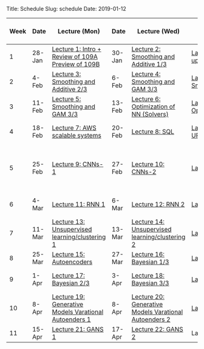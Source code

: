 Title: Schedule
Slug: schedule
Date: 2019-01-12


|﻿Week|Date|Lecture (Mon)|Date|Lecture (Wed)|Lab|a-sections|Assignment (release and due) |
|-----|-----|-----|-----|-----|-----|-----|-----|
|1|28-Jan|[Lecture 1: Intro + Review of 109A Preview of 109B ]({filename}/lectures/lecture1/index.md)|30-Jan|[Lecture 2: Smoothing and Additive 1/3]({filename}/lectures/lecture2/index.md)|[Lab 1: Setting up enviroment]({filename}/labs/lab1/index.md)|[]({filename}/pages/README.md)|[]({filename}/pages/README.md)|
|2|4-Feb|[Lecture 3: Smoothing and Additive 2/3]({filename}/lectures/lecture3/index.md)|6-Feb|[Lecture 4: Smoothing and GAM 3/3 ]({filename}/lectures/lecture4/index.md)|[Lab 2: Smoothing/GAM ]({filename}/labs/lab2/index.md)|[]({filename}/pages/README.md)|[]({filename}/pages/README.md)|
|3|11-Feb|[Lecture 5: Smoothing and GAM 3/3 ]({filename}/lectures/lecture5/index.md)|13-Feb|[Lecture 6: Optimization of NN (Solvers) ]({filename}/lectures/lecture6/index.md)|[Lab 3: Optimization]({filename}/labs/lab3/index.md)|Advanced Section 1: Optimization/EMD |[]({filename}/pages/README.md)|
|4|18-Feb|[Lecture 7: AWS scalable systems]({filename}/lectures/lecture7/index.md)|20-Feb|[Lecture 8:  SQL]({filename}/lectures/lecture8/index.md)|[Lab 4: Setting UP AWS]({filename}/labs/lab4/index.md)|Advanced Section 2: Dropout|[]({filename}/pages/README.md)|
|5|25-Feb|[Lecture 9: CNNs-1]({filename}/lectures/lecture9/index.md)|27-Feb|[Lecture 10: CNNs-2]({filename}/lectures/lecture10/index.md)|[Lab 5: CNNs]({filename}/labs/lab5/index.md)|Advanced Section 3: ConvNets: LeNet, AlexNet, VGG-15, ResNet and Inception|[]({filename}/pages/README.md)|
|6|4-Mar|[Lecture 11: RNN 1]({filename}/lectures/lecture11/index.md)|6-Mar|[Lecture 12: RNN 2]({filename}/lectures/lecture12/index.md)|[Lab 6: RNNS]({filename}/labs/lab6/index.md)|Advanced Section 4: LSTN, GRU in NLP |[]({filename}/pages/README.md)|
|7|11-Mar|[Lecture 13: Unsupervised learning/clustering 1]({filename}/lectures/lecture13/index.md)|13-Mar|[Lecture 14: Unsupervised learning/clustering 2]({filename}/lectures/lecture14/index.md)|[Lab 7: Clusterig ]({filename}/labs/lab7/index.md)|Advanced Section 5: Unsup + AE |[]({filename}/pages/README.md)|
|8|25-Mar|[Lecture 15: Autoencoders]({filename}/lectures/lecture15/index.md)|27-Mar|[Lecture 16: Bayesian 1/3]({filename}/lectures/lecture16/index.md)|[Lab 8: Bayes 1]({filename}/labs/lab8/index.md)|[]({filename}/pages/README.md)|[]({filename}/pages/README.md)|
|9|1-Apr|[Lecture 17: Bayesian 2/3]({filename}/lectures/lecture17/index.md)|3-Apr|[Lecture 18: Bayesian 3/3]({filename}/lectures/lecture18/index.md)|[Lab 9: Bayes 2]({filename}/labs/lab9/index.md)|Advanced Section 7:LDA and Bayes|[]({filename}/pages/README.md)|
|10|8-Apr|[Lecture 19: Generative Models Varational Autoenders 1]({filename}/lectures/lecture19/index.md)|8-Apr|[Lecture 20: Generative Models Varational Autoenders 2]({filename}/lectures/lecture20/index.md)|[Lab 10: VAE]({filename}/labs/lab10/index.md)|Advanced Section 8:VAE+GANS|[]({filename}/pages/README.md)|
|11|15-Apr|[Lecture 21: GANS 1]({filename}/lectures/lecture21/index.md)|17-Apr|[Lecture 22: GANS 2]({filename}/lectures/lecture22/index.md)|Lab 11: GANS|[]({filename}/pages/README.md)|[]({filename}/pages/README.md)|

